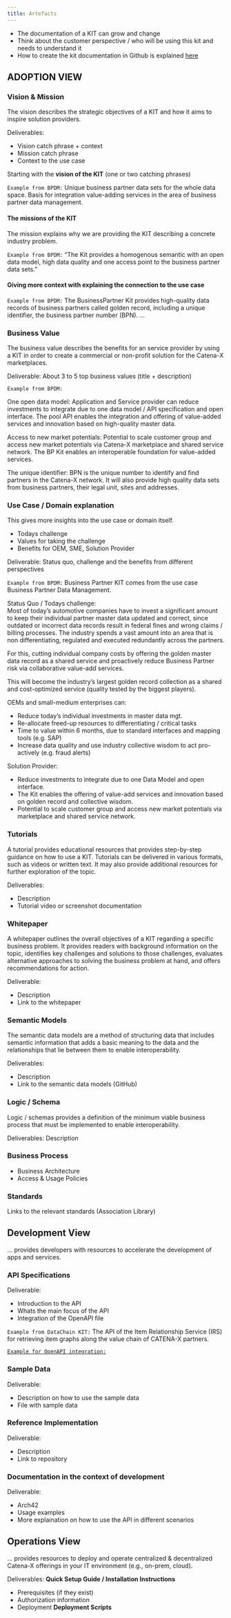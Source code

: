```yaml
---
title: Artefacts
---
```


- The documentation of a KIT can grow and change
- Think about the customer perspective / who will be using this kit and needs to understand it
- How to create the kit documentation in Github is explained [here](/docs/kit-process/processes/create_KIT_page)

## ADOPTION VIEW

### Vision & Mission

The vision describes the strategic objectives of a KIT and how it aims to inspire solution providers.

Deliverables:

- Vision catch phrase + context
- Mission catch phrase
- Context to the use case

Starting with the **vision of the KIT** (one or two catching phrases)

`Example from BPDM:`
Unique business partner data sets for the whole data space. Basis for integration value-adding services in the area of business partner data management.

#### The missions of the KIT

The mission explains why we are providing the KIT describing a concrete industry problem.

`Example from BPDM:` “The Kit provides a homogenous semantic with an open data model, high data quality and one access point to the business partner data sets.”

#### Giving more context with explaining the connection to the use case

`Example from BPDM:`
The BusinessPartner Kit provides high-quality data records of business partners called golden record, including a unique identifier, the business partner number (BPN).
…

### Business Value

The business value describes the benefits for an service provider by using a KIT in order to create a commercial or non-profit solution for the Catena-X marketplaces.

Deliverable:
About 3 to 5 top business values (title + description)

`Example from BPDM:`

One open data model: Application and Service provider can reduce investments to integrate due to one data model / API specification and open interface. The pool API enables the integration and offering of value-added services and innovation based on high-quality master data.

Access to new market potentials: Potential to scale customer group and access new market potentials via Catena-X marketplace and shared service network. The BP Kit enables an interoperable foundation for value-added services.

The unique identifier: BPN is the unique number to identify and find partners in the Catena-X network. It will also provide high quality data sets from business partners, their legal unit, sites and addresses.

### Use Case / Domain explanation

This gives more insights into the use case or domain itself.

- Todays challenge
- Values for taking the challenge
- Benefits for OEM, SME, Solution Provider

Deliverable: Status quo, challenge and the benefits from different perspectives

`Example from BPDM:`
Business Partner KIT comes from the use case Business Partner Data Management.

Status Quo / Todays challenge:  
Most of today’s automotive companies have to invest a significant amount to keep their individual partner master data updated and correct, since outdated or incorrect data records result in federal fines and wrong claims / billing processes. The industry spends a vast amount into an area that is non differentiating, regulated and executed redundantly across the partners.

For this, cutting individual company costs by offering the golden master data record as a shared service and proactively reduce Business Partner risk via collaborative value-add services.

This will become the industry’s largest golden record collection as a shared and cost-optimized service (quality tested by the biggest players).

OEMs and small-medium enterprises can:

- Reduce today’s individual investments in master data mgt.
- Re-allocate freed-up resources to differentiating / critical tasks
- Time to value within 6 months, due to standard interfaces and mapping tools (e.g. SAP)
- Increase data quality and use industry collective wisdom to act pro-actively (e.g. fraud alerts)

Solution Provider:

- Reduce investments to integrate due to one Data Model and open interface.
- The Kit enables the offering of value-add services and innovation based on golden record and collective wisdom.
- Potential to scale customer group and access new market potentials via marketplace and shared service network.

### Tutorials

A tutorial provides educational resources that provides step-by-step guidance on how to use a KIT. Tutorials can be delivered in various formats, such as videos or written text. It may also provide additional resources for further exploration of the topic.

Deliverables:

- Description
- Tutorial video or screenshot documentation

### Whitepaper

A whitepaper outlines the overall objectives of a KIT regarding a specific business problem. It provides readers with background information on the topic, identifies key challenges and solutions to those challenges, evaluates alternative approaches to solving the business problem at hand, and offers recommendations for action.

Deliverable:

- Description
- Link to the whitepaper

### Semantic Models

The semantic data models are a method of structuring data that includes semantic information that adds a basic meaning to the data and the relationships that lie between them to enable interoperability.

Deliverables:

- Description
- Link to the semantic data models (GitHub)

### Logic / Schema

Logic / schemas provides a definition of the minimum viable business process that must be implemented to enable interoperability.

Deliverables: Description

### Business Process

- Business Architecture
- Access & Usage Policies

### Standards

Links to the relevant standards (Association Library)

## Development View

... provides developers with resources to accelerate the development of apps and services.

### API Specifications

Deliverable:

- Introduction to the API
- Whats the main focus of the API
- Integration of the OpenAPI file

`Example from DataChain KIT:` The API of the Item Relationship Service (IRS) for retrieving item graphs along the value chain of CATENA-X partners.

[`Example for OpenAPI integration:`](/docs-kits/kits/Business%20Partner%20Kit/Software%20Development%20View/Pool%20Api/business-partner-data-management-pool)

### Sample Data

Deliverable:

- Description on how to use the sample data
- File with sample data

### Reference Implementation

Deliverable:

- Description
- Link to repository

### Documentation in the context of development

Deliverable:

- Arch42
- Usage examples
- More explaination on how to use the API in different scenarios

## Operations View

... provides resources to deploy and operate centralized & decentralized Catena-X offerings in your IT environment (e.g., on-prem, cloud).

Deliverables:
**Quick Setup Guide / Installation Instructions**

- Prerequisites (if they exist)
- Authorization information
- Deployment
  **Deployment Scripts**
